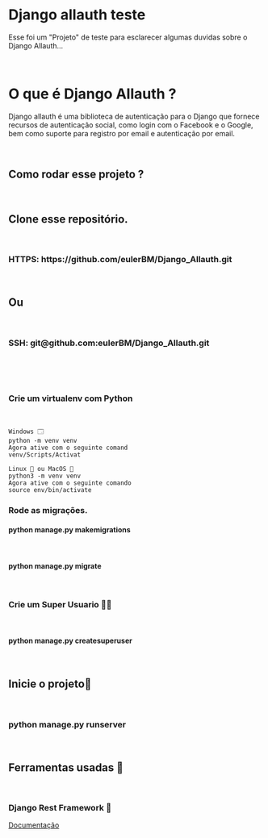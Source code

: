<h1> Django allauth teste </h1>
<p> Esse foi um "Projeto" de teste para esclarecer algumas duvidas sobre o Django Allauth... </p>
<br>
<h1> O que é Django Allauth ? </h1>
<p> Django allauth é uma biblioteca de autenticação para o Django que fornece recursos de autenticação social, como login com o Facebook e o Google, bem como suporte para registro por email e autenticação por email. </p>
<br>
<h2> Como rodar esse projeto ? </h2><br>

<h2>Clone esse repositório.</h2><br>

<h3> HTTPS: https://github.com/eulerBM/Django_Allauth.git</h3><br>
<h2>Ou</h2><br>
<h3> SSH: git@github.com:eulerBM/Django_Allauth.git</h3><br><br><br>
  
<h3>Crie um virtualenv com Python</h3><br>

    Windows 🗔
    python -m venv venv
    Agora ative com o seguinte comand
    venv/Scripts/Activat

    Linux 🐧 ou MacOS 🍎
    python3 -m venv venv 
    Agora ative com o seguinte comando
    source env/bin/activate
    
<h3>Rode as migrações.</h3>
    <h4>python manage.py makemigrations</h4><br>
    <h4>python manage.py migrate</h4><br>

<h3> Crie um Super Usuario 🦸‍♂️</h3><br>
<h4>python manage.py createsuperuser</h4><br>

<h2> Inicie o projeto🙂 </h2><br>
<h3>python manage.py runserver</h3><br>
<h2> Ferramentas usadas 🔨</h2>
<br>
<h3> Django Rest Framework 🐍</h3>
<a href="https://www.django-rest-framework.org/">Documentação</a>

